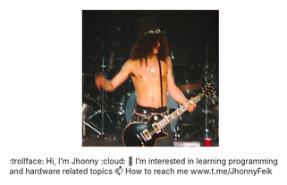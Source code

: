 <p align="center"> <img src="ss.gif" alt="me!"/></p>
 :trollface: Hi, I’m Jhonny :cloud:
👀 I’m interested in learning programming and hardware related topics 📫 How to reach me www.t.me/JhonnyFeik
